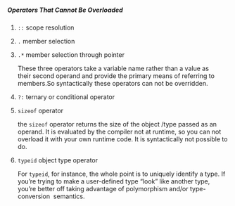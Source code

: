 ##### Operators That Cannot Be Overloaded

1. `::` scope resolution

2. `.` member selection

3. `.*` member selection through pointer

   These three operators take a variable name rather than a value as their second operand and provide the primary means of referring to members.So syntactically these operators can not be overridden.

4. `?:` ternary or conditional operator

5. `sizeof` operator

   the `sizeof` operator returns the size of the object /type passed as an operand. It is evaluated by the compiler not at runtime, so you can not overload it with your own runtime code. It is syntactically not possible to do. 

6. `typeid` object type operator

   For `typeid`, for instance, the whole point is to uniquely identify a type. If you’re trying to make a user-defined type “look” like another type, you’re better off taking advantage of polymorphism and/or type-conversion  semantics.